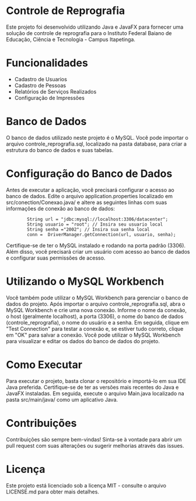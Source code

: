 # Controle de Reprografia
Este projeto foi desenvolvido utilizando Java e JavaFX para fornecer uma solução de controle de reprografia para o Instituto Federal Baiano de Educação, Ciência e Tecnologia - Campus Itapetinga.

# Funcionalidades
  * Cadastro de Usuarios
  * Cadastro de Pessoas
  * Relatórios de Serviços Realizados
  * Configuração de Impressões

# Banco de Dados
  O banco de dados utilizado neste projeto é o MySQL. Você pode importar o arquivo controle_reprografia.sql, localizado na pasta database, para criar a estrutura do    banco de dados e suas tabelas.

# Configuração do Banco de Dados
Antes de executar a aplicação, você precisará configurar o acesso ao banco de dados. Edite o arquivo application.properties localizado em src/conection/Conexao.java/ e altere as seguintes linhas com suas informações de conexão ao banco de dados:

            String url = "jdbc:mysql://localhost:3306/datacenter";
            String usuario = "root"; // Insira seu usuario local
            String senha ="2002"; // Insira sua senha local
            conn =  DriverManager.getConnection(url, usuario, senha);

Certifique-se de ter o MySQL instalado e rodando na porta padrão (3306). Além disso, você precisará criar um usuário com acesso ao banco de dados e configurar suas permissões de acesso.

# Utilizando o MySQL Workbench
Você também pode utilizar o MySQL Workbench para gerenciar o banco de dados do projeto. Após importar o arquivo controle_reprografia.sql, abra o MySQL Workbench e crie uma nova conexão. Informe o nome da conexão, o host (geralmente localhost), a porta (3306), o nome do banco de dados (controle_reprografia), o nome do usuário e a senha. Em seguida, clique em "Test Connection" para testar a conexão e, se estiver tudo correto, clique em "OK" para salvar a conexão. Você pode utilizar o MySQL Workbench para visualizar e editar os dados do banco de dados do projeto.

# Como Executar
Para executar o projeto, basta clonar o repositório e importá-lo em sua IDE Java preferida. Certifique-se de ter as versões mais recentes do Java e JavaFX instaladas. Em seguida, execute o arquivo Main.java localizado na pasta src/main/java/ como um aplicativo Java.

# Contribuições
Contribuições são sempre bem-vindas! Sinta-se à vontade para abrir um pull request com suas alterações ou sugerir melhorias através das issues.

# Licença
Este projeto está licenciado sob a licença MIT - consulte o arquivo LICENSE.md para obter mais detalhes.
